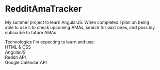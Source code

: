 RedditAmaTracker
================

My summer project to learn AngularJS. When completed I plan on being able to use it to check upcoming AMAs, search for past ones, and possibly subscribe to future AMAs. 

Technologies I'm expecting to learn and use:<br/>
HTML & CSS <br/>
AngularJS<br/>
Reddit API<br/>
Google Calendar API



